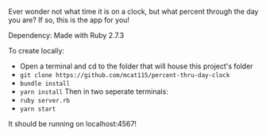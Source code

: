 Ever wonder not what time it is on a clock, but what percent through the day you are? If so, this is the app for you!

Dependency: Made with Ruby 2.7.3 

To create locally:

- Open a terminal and cd to the folder that will house this project's folder
- `git clone https://github.com/mcat115/percent-thru-day-clock`
- `bundle install`
- `yarn install`
Then in two seperate terminals:
- `ruby server.rb`
- `yarn start`

It should be running on localhost:4567!
